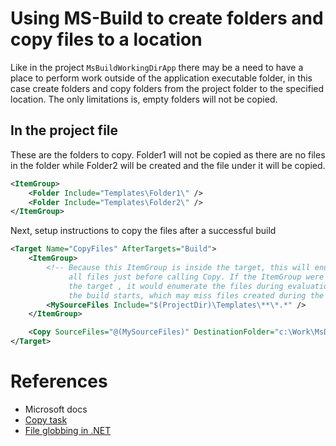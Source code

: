 ﻿# Using MS-Build to create folders and copy files to a location 

Like in the project `MsBuildWorkingDirApp` there may be a need to have a place to perform work outside of the application executable folder, in this case create folders and copy folders from the project folder to the specified location. The only limitations is, empty folders will not be copied.

## In the project file

These are the folders to copy. Folder1 will not be copied as there are no files in the folder while Folder2 will be created and the file under it will be copied.

```xml
<ItemGroup>
    <Folder Include="Templates\Folder1\" />
    <Folder Include="Templates\Folder2\" />
</ItemGroup>
```

Next, setup instructions to copy the files after a successful build

```xml
<Target Name="CopyFiles" AfterTargets="Build">
    <ItemGroup>
        <!-- Because this ItemGroup is inside the target, this will enumerate
             all files just before calling Copy. If the ItemGroup were outside
             the target , it would enumerate the files during evaluation, before
             the build starts, which may miss files created during the build. -->
        <MySourceFiles Include="$(ProjectDir)\Templates\**\*.*" />
    </ItemGroup>

    <Copy SourceFiles="@(MySourceFiles)" DestinationFolder="c:\Work\MsDemo\%(RecursiveDir)" />
</Target>
```

# References

- Microsoft docs 
- [Copy task](https://learn.microsoft.com/en-us/visualstudio/msbuild/copy-task?view=vs-2022)
- [File globbing in .NET](https://learn.microsoft.com/en-us/dotnet/core/extensions/file-globbing)

